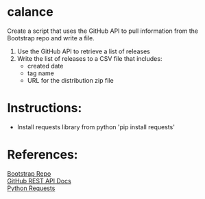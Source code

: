 # calance

Create a script that uses the GitHub API to pull information from the Bootstrap repo and write a file.

1. Use the GitHub API to retrieve a list of releases
2. Write the list of releases to a CSV file that includes:
    - created date
    - tag name
    - URL for the distribution zip file

# Instructions:
- Install requests library from python 'pip install requests'

# References:
[Bootstrap Repo](https://github.com/twbs/bootstrap) <br>
[GitHub REST API Docs](https://docs.github.com/en/rest?apiVersion=2022-11-28) <br>
[Python Requests](https://pypi.org/project/requests/) <br>